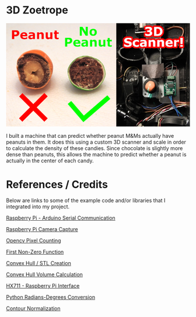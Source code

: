 # 3D Zoetrope
![PeantlessMM-Sorter](https://github.com/hamac2003/PeanutlessMM-Sorter/blob/main/cover_smaller.png "cover")

I built a machine that can predict whether peanut M&Ms actually have peanuts in them. It does this using a custom 3D scanner and scale in order to calculate the density of these candies. Since chocolate is slightly more dense than peanuts, this allows the machine to predict whether a peanut is actually in the center of each candy.



# References / Credits

Below are links to some of the example code and/or libraries that I integrated into my project.

[Raspberry Pi - Arduino Serial Communication](https://roboticsbackend.com/raspberry-pi-arduino-serial-communication/)

[Raspberry Pi Camera Capture](https://www.pyimagesearch.com/2015/03/30/accessing-the-raspberry-pi-camera-with-opencv-and-python/)

[Opencv Pixel Counting](https://stackoverflow.com/questions/45836214/opencv-python-count-pixels)

[First Non-Zero Function](https://stackoverflow.com/questions/47269390/numpy-how-to-find-first-non-zero-value-in-every-column-of-a-numpy-array)

[Convex Hull / STL Creation](https://stackoverflow.com/questions/61480649/triangulate-2d-shape-to-get-stl)

[Convex Hull Volume Calculation](https://docs.scipy.org/doc/scipy/reference/generated/scipy.spatial.ConvexHull.html)

[HX711 - Raspberry Pi Interface](https://github.com/tatobari/hx711py)

[Python Radians-Degrees Conversion](https://stackoverflow.com/questions/9875964/how-can-i-convert-radians-to-degrees-with-python)

[Contour Normalization](https://medium.com/analytics-vidhya/tutorial-how-to-scale-and-rotate-contours-in-opencv-using-python-f48be59c35a2)
